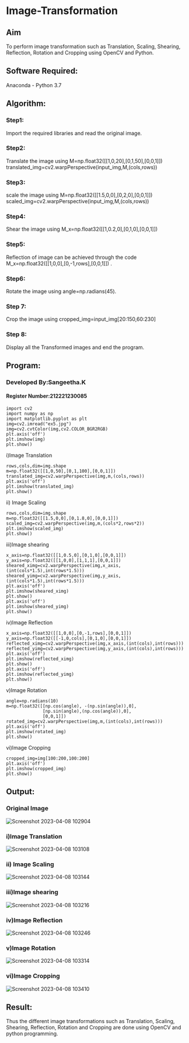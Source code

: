 # Image-Transformation
## Aim
To perform image transformation such as Translation, Scaling, Shearing, Reflection, Rotation and Cropping using OpenCV and Python.

## Software Required:
Anaconda - Python 3.7

## Algorithm:
### Step1:
Import the required libraries and read the original image.

### Step2:
Translate the image using M=np.float32([[1,0,20],[0,1,50],[0,0,1]]) translated_img=cv2.warpPerspective(input_img,M,(cols,rows))

### Step3:
scale the image using M=np.float32([[1.5,0,0],[0,2,0],[0,0,1]]) scaled_img=cv2.warpPerspective(input_img,M,(cols,rows))

### Step4:
Shear the image using M_x=np.float32([[1,0.2,0],[0,1,0],[0,0,1]])

### Step5:
Reflection of image can be achieved through the code M_x=np.float32([[1,0,0],[0,-1,rows],[0,0,1]]) .

### Step6:
Rotate the image using angle=np.radians(45).

### Step 7:
Crop the image using cropped_img=input_img[20:150,60:230]

### Step 8:
Display all the Transformed images and end the program.


## Program:
### Developed By:Sangeetha.K
#### Register Number:212221230085
```
import cv2
import numpy as np
import matplotlib.pyplot as plt
img=cv2.imread("ex5.jpg")
img=cv2.cvtColor(img,cv2.COLOR_BGR2RGB)
plt.axis('off')
plt.imshow(img)
plt.show()
```

i)Image Translation
```
rows,cols,dim=img.shape
m=np.float32([[1,0,50],[0,1,100],[0,0,1]])
translated_img=cv2.warpPerspective(img,m,(cols,rows))
plt.axis('off')
plt.imshow(translated_img)
plt.show()
```

ii) Image Scaling
```
rows,cols,dim=img.shape
m=np.float32([[1.5,0,0],[0,1.8,0],[0,0,1]])
scaled_img=cv2.warpPerspective(img,m,(cols*2,rows*2))
plt.imshow(scaled_img)
plt.show()
```
iii)Image shearing
```
x_axis=np.float32([[1,0.5,0],[0,1,0],[0,0,1]])
y_axis=np.float32([[1,0,0],[1,1,1],[0,0,1]])
sheared_ximg=cv2.warpPerspective(img,x_axis,(int(cols*1.5),int(rows*1.5)))
sheared_yimg=cv2.warpPerspective(img,y_axis,(int(cols*1.5),int(rows*1.5)))
plt.axis('off')
plt.imshow(sheared_ximg)
plt.show()
plt.axis('off')
plt.imshow(sheared_yimg)
plt.show()
```
iv)Image Reflection
```
x_axis=np.float32([[1,0,0],[0,-1,rows],[0,0,1]])
y_axis=np.float32([[-1,0,cols],[0,1,0],[0,0,1]])
reflected_ximg=cv2.warpPerspective(img,x_axis,(int(cols),int(rows)))
reflected_yimg=cv2.warpPerspective(img,y_axis,(int(cols),int(rows)))
plt.axis('off')
plt.imshow(reflected_ximg)
plt.show()
plt.axis('off')
plt.imshow(reflected_yimg)
plt.show()
```
v)Image Rotation
```
angle=np.radians(10)
m=np.float32([[np.cos(angle), -(np.sin(angle)),0],
              [np.sin(angle),(np.cos(angle)),0],
              [0,0,1]])
rotated_img=cv2.warpPerspective(img,m,(int(cols),int(rows)))
plt.axis('off')
plt.imshow(rotated_img)
plt.show()
```
vi)Image Cropping
```
cropped_img=img[100:200,100:200]
plt.axis('off')
plt.imshow(cropped_img)
plt.show()
```

## Output:
### Original Image
![Screenshot 2023-04-08 102904](https://user-images.githubusercontent.com/93992063/230704153-5aac55a5-0f49-4b71-9e32-8467546f9521.png)


### i)Image Translation
![Screenshot 2023-04-08 103108](https://user-images.githubusercontent.com/93992063/230704156-019726c4-a0c4-4537-8bba-458e0a2374b2.png)


### ii) Image Scaling

![Screenshot 2023-04-08 103144](https://user-images.githubusercontent.com/93992063/230818554-421356bb-c5ad-423c-b649-e51a2cb07529.png)



### iii)Image shearing

![Screenshot 2023-04-08 103216](https://user-images.githubusercontent.com/93992063/230818569-304690a1-f040-4b50-8ae8-0d123566f0d5.png)


### iv)Image Reflection

![Screenshot 2023-04-08 103246](https://user-images.githubusercontent.com/93992063/230818595-cce2d93e-bfb0-4360-b8f2-a89ed48a8da5.png)



### v)Image Rotation


![Screenshot 2023-04-08 103314](https://user-images.githubusercontent.com/93992063/230818671-a0bc8496-dec9-4a3e-b646-5a417f2c5c33.png)


### vi)Image Cropping


![Screenshot 2023-04-08 103410](https://user-images.githubusercontent.com/93992063/230818688-f2545ca3-d312-4737-8590-4a0ac46ae896.png)



## Result: 

Thus the different image transformations such as Translation, Scaling, Shearing, Reflection, Rotation and Cropping are done using OpenCV and python programming.
